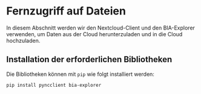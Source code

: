 # Fernzugriff auf Dateien
In diesem Abschnitt werden wir den Nextcloud-Client und den BIA-Explorer verwenden, um Daten aus der Cloud herunterzuladen und in die Cloud hochzuladen.

## Installation der erforderlichen Bibliotheken

Die Bibliotheken können mit `pip` wie folgt installiert werden:

```
pip install pyncclient bia-explorer
```